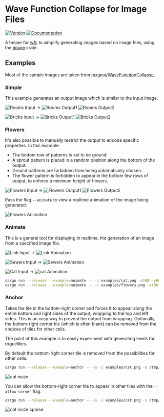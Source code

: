# Wave Function Collapse for Image Files

[![Version](https://img.shields.io/crates/v/wfc_image.svg)](https://crates.io/crates/wfc_image)
[![Documentation](https://docs.rs/wfc_image/badge.svg)](https://docs.rs/wfc_image)

A helper for [wfc](https://github.com/gridbugs/wfc/tree/main/wfc) to simplify generating
images based on image files, using the [image](https://crates.io/crates/image) crate.

## Examples

Most of the sample images are taken from [mxgmn/WaveFunctionCollapse](https://github.com/mxgmn/WaveFunctionCollapse).

### Simple

This example generates an output image which is similar to the input image.

![Rooms Input](/images/rooms.png)
->
![Rooms Output1](/images/rooms-output1.png)
![Rooms Output2](/images/rooms-output2.png)

![Bricks Input](/images/bricks.png)
->
![Bricks Output1](/images/bricks-output1.png)
![Bricks Output2](/images/bricks-output2.png)

### Flowers

It's also possible to manually restrict the output to encode specific
properties. In this example:
 - The bottom row of patterns is set to be ground.
 - A sprout pattern is placed in a random position along the bottom of the
   output.
 - Ground patterns are forbidden from being automatically chosen.
 - The flower pattern is forbidden to appear in the bottom few rows of output,
   to enforce a minimum height of flowers.

![Flowers Input](/images/flowers.png)
->
![Flowers Output1](/images/flowers-output1.png)
![Flowers Output2](/images/flowers-output2.png)

Pass the flag `--animate` to view a realtime animation of the image being generated:

![Flowers Animation](/images/flowers-animate.gif)

### Animate

This is a general tool for displaying in realtime, the generation of an image
from a specified image file.

![Link Input](/images/link.png)
->
![Link Animation](/images/link-animate.gif)

![Sewers Input](/images/sewers.png)
->
![Sewers Animation](/images/sewers-animate.gif)

![Cat Input](/images/cat.png)
->
![cat Animation](/images/cat-animate.gif)

```bash
cargo run --release --example=animate -- -i examples/cat.png -x100 -y60 -p3 --forever
cargo run --release --example=animate -- -i examples/flowers.png -x100 -y60 -p3 --all-orientations --forever
```

### Anchor

Takes the tile in the bottom-right corner and forces it to appear along the entire
bottom and right sides of the output, wrapping to the top and left sides. This is
an easy way to prevent the output from wrapping. Optionally, the bottom-right corner
tile (which is often blank) can be removed from the choices of tiles for other cells.

The point of this example is to easily experiment with generating levels for roguelikes.

By default the bottom-right corner tile is removed from the possibilities for other cells:

```bash
cargo run --release --example=anchor -- -a -i examples/cat.png -o /tmp/a.png -p3 -x100 -y100
```

![cat maze](/images/cat-maze.png)

You can allow the bottom-right corner tile to appear in other tiles with the `--allow-corner` flag.

```bash
cargo run --release --example=anchor -- -a -i examples/cat.png -o /tmp/a.png -p3 -x100 -y100 --allow-corner
```

![cat maze sparse](/images/cat-maze-sparse.png)
